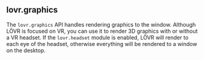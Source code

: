 lovr.graphics
---

The `lovr.graphics` API handles rendering graphics to the window.  Although LÖVR is focused on VR,
you can use it to render 3D graphics with or without a VR headset.  If the `lovr.headset` module is
enabled, LÖVR will render to each eye of the headset, otherwise everything will be rendered to a
window on the desktop.
